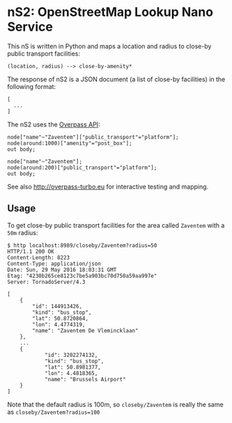 # nS2: OpenStreetMap Lookup Nano Service

This nS is written in Python and maps a location and radius to close-by public transport facilities:

    (location, radius) --> close-by-amenity*

The response of nS2 is a JSON document (a list of close-by facilities) in the following format:

    [
      ...
    ]


The nS2 uses the [Overpass API](http://wiki.openstreetmap.org/wiki/Overpass_API/):

    node["name"~"Zaventem"]["public_transport"="platform"];
    node(around:1000)["amenity"="post_box"];
    out body;
    
    node["name"~"Zaventem"];
    node(around:200)["public_transport"="platform"];
    out body;

See also http://overpass-turbo.eu for interactive testing and mapping.

## Usage

To get close-by public transport facilities for the area called `Zaventem` with a `50m` radius:

    $ http localhost:8989/closeby/Zaventem?radius=50
    HTTP/1.1 200 OK
    Content-Length: 8223
    Content-Type: application/json
    Date: Sun, 29 May 2016 18:03:31 GMT
    Etag: "4230b265ce8123c7be5a903bc70d750a59aa997e"
    Server: TornadoServer/4.3
    
    [
        {
            "id": 144913426,
            "kind": "bus_stop",
            "lat": 50.8720864,
            "lon": 4.4774319,
            "name": "Zaventem De Vlemincklaan"
        },
        ...
        {
                "id": 3202274132,
                "kind": "bus_stop",
                "lat": 50.8981377,
                "lon": 4.4818365,
                "name": "Brussels Airport"
        }
    ]

Note that the default radius is 100m, so `closeby/Zaventem` is really the same as `closeby/Zaventem?radius=100`